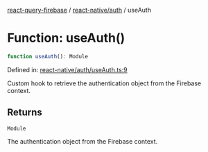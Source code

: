 [react-query-firebase](../../../modules.md) / [react-native/auth](../index.md) / useAuth

# Function: useAuth()

```ts
function useAuth(): Module
```

Defined in: [react-native/auth/useAuth.ts:9](https://github.com/vpishuk/react-query-firebase/blob/47ed1ecd8b83d68dd4237e8eb73f6aa6dea2c1fa/react-native/auth/useAuth.ts#L9)

Custom hook to retrieve the authentication object from the Firebase context.

## Returns

`Module`

The authentication object from the Firebase context.
